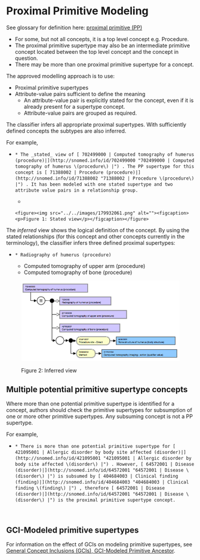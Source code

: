 # Proximal Primitive Modeling

See glossary for definition here: [proximal primitive (PP)](https://confluence.ihtsdotools.org/display/DOCGLOSS/proximal+primitive+parent)

* For some, but not all concepts, it is a top level concept e.g. Procedure.
* The proximal primitive supertype may also be an intermediate primitive concept located between the top level concept and the concept in question.
* There may be more than one proximal primitive supertype for a concept.

The approved modelling approach is to use:

* Proximal primitive supertypes
* Attribute-value pairs sufficient to define the meaning
  * An attribute-value pair is explicitly stated for the concept, even if it is already present for a supertype concept.
  * Attribute-value pairs are grouped as required.

The classifier infers all appropriate proximal supertypes. With sufficiently defined concepts the subtypes are also inferred.

For example,

* ```
  * The _stated_ view of [ 702499000 | Computed tomography of humerus (procedure)|](http://snomed.info/id/702499000 "702499000 | Computed tomography of humerus \(procedure\) |") . The PP supertype for this concept is [ 71388002 | Procedure (procedure)|](http://snomed.info/id/71388002 "71388002 | Procedure \(procedure\) |") . It has been modeled with one stated supertype and two attribute value pairs in a relationship group.
  ```
  *

      <figure><img src="../../images/179932061.png" alt=""><figcaption><p>Figure 1: Stated view</p></figcaption></figure>

The _inferred_ view shows the logical definition of the concept. By using the stated relationships (for this concept and other concepts currently in the terminology), the classifier infers three defined proximal supertypes:

* ```
  * Radiography of humerus (procedure)
  ```
  * Computed tomography of upper arm (procedure)
  * Computed tomography of bone (procedure)

<figure><img src="../../images/179932065.png" alt=""><figcaption><p>Figure 2: Inferred view</p></figcaption></figure>

## Multiple potential primitive supertype concepts

Where more than one potential primitive supertype is identified for a concept, authors should check the primitive supertypes for subsumption of one or more other primitive supertypes. Any subsuming concept is not a PP supertype.

For example,

* ```
  * There is more than one potential primitive supertype for [ 421095001 | Allergic disorder by body site affected (disorder)|](http://snomed.info/id/421095001 "421095001 | Allergic disorder by body site affected \(disorder\) |") . However, [ 64572001 | Disease (disorder)|](http://snomed.info/id/64572001 "64572001 | Disease \(disorder\) |") is subsumed by [ 404684003 | Clinical finding (finding)|](http://snomed.info/id/404684003 "404684003 | Clinical finding \(finding\) |") , therefore [ 64572001 | Disease (disorder)|](http://snomed.info/id/64572001 "64572001 | Disease \(disorder\) |") is the proximal primitive supertype concept.
  ```

<figure><img src="../../images/179932068.png" alt=""><figcaption></figcaption></figure>

## GCI-Modeled primitive supertypes

For information on the effect of GCIs on modeling primitive supertypes, see [General Concept Inclusions (GCIs), GCI-Modeled Primitive Ancestor](../../General-Concept-Inclusions---GCIs_179932120.html).
